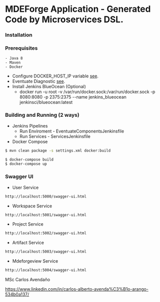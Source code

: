 # MDEForge Application - Generated Code by Microservices DSL. 
### Installation

### Prerequisites
	- Java 8
	- Maven 
	- Docker
		
- Configure DOCKER_HOST_IP variable [see](http://eventuate.io/docs/usingdocker.html).
- Eventuate Diagnostic [see](https://github.com/eventuate-local-docker-images/eventuateio-docker-networking-diagnostics).
- Install Jenkins BlueOcean (Optional)
	- docker run -u root -v /var/run/docker.sock:/var/run/docker.sock -p 8080:8080 -p 2375:2375 --name jenkins_blueocean jenkinsci/blueocean:latest

### Building and Running (2 ways)

- Jenkins Pipelines
	- Run Enviroment - EventuateComponentsJenkinsfile
	- Run Services - ServicesJenkinsfile
- Docker Compose
```sh
$ mvn clean package -s settings.xml docker:build
```

```sh
$ docker-compose build
$ docker-compose up
```

### Swagger UI
- User Service
```sh
http://localhost:5000/swagger-ui.html
```
- Workspace Service
```sh
http://localhost:5001/swagger-ui.html
```
- Project Service
```sh
http://localhost:5002/swagger-ui.html
```
- Artifact Service
```sh
http://localhost:5003/swagger-ui.html
```
- Mdeforgeview Service
```sh
http://localhost:5004/swagger-ui.html
```

MSc Carlos Avendaño

https://www.linkedin.com/in/carlos-alberto-avenda%C3%B1o-arango-534b0a137/
